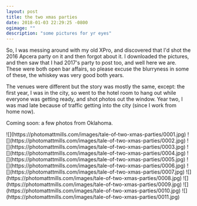 ```yaml
---
layout: post
title: the two xmas parties
date: 2018-01-03 22:29:25 -0800
ogimage: ""
description: "some pictures for yr eyes"
---
```


So, I was messing around with my old XPro, and discovered that I'd shot the 2016 Apcera party on it and then forgot about it. I downloaded the pictures, and then saw that I had 2017's party to post too, and well here we are. These were both open bar affairs, so please excuse the blurryness in some of these, the whiskey was very good both years.

The venues were different but the story was mostly the same, except: the first year, I was in the city, so went to the hotel room to hang out while everyone was getting ready, and shot photos out the window. Year two, I was mad late because of traffic getting into the city (since I work from home now).

Coming soon: a few photos from Oklahoma.
 
<span style="display:block;" class="center">
![](https://photomattmills.com/images/tale-of-two-xmas-parties/0001.jpg)
![](https://photomattmills.com/images/tale-of-two-xmas-parties/0002.jpg)
![](https://photomattmills.com/images/tale-of-two-xmas-parties/0003.jpg)
![](https://photomattmills.com/images/tale-of-two-xmas-parties/0004.jpg)
![](https://photomattmills.com/images/tale-of-two-xmas-parties/0005.jpg)
![](https://photomattmills.com/images/tale-of-two-xmas-parties/0006.jpg)
![](https://photomattmills.com/images/tale-of-two-xmas-parties/0007.jpg)
![](https://photomattmills.com/images/tale-of-two-xmas-parties/0008.jpg)
![](https://photomattmills.com/images/tale-of-two-xmas-parties/0009.jpg)
![](https://photomattmills.com/images/tale-of-two-xmas-parties/0010.jpg)
![](https://photomattmills.com/images/tale-of-two-xmas-parties/0011.jpg)
</span>
